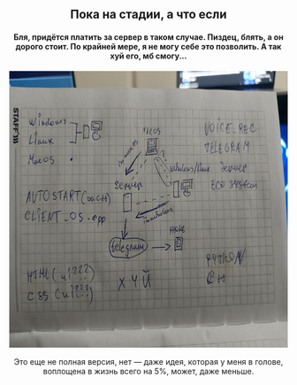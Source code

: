 <div align="center">
  <h2>Пока на стадии, а что если</h2>
  <h4>Бля, придётся платить за сервер в таком случае. Пиздец, блять, а он дорого стоит. По крайней мере, я не могу себе это позволить. А так хуй его, мб смогу...</h4>
  <img src="https://github.com/conn01sseur/S.O.F.I.A/blob/main/pic/xz.png" alt="PNG" style="width:700px; height:500px"/>
  <p>Это еще не полная версия, нет — даже идея, которая у меня в голове, воплощена в жизнь всего на 5%, может, даже меньше.</p>
</div>
